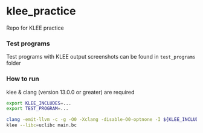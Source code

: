 # klee_practice

Repo for KLEE practice

### Test programs

Test programs with KLEE output screenshots can be found in `test_programs` folder

### How to run

klee & clang (version 13.0.0 or greater) are required

```Bash
export KLEE_INCLUDES=...
export TEST_PROGRAM=...

clang -emit-llvm -c -g -O0 -Xclang -disable-O0-optnone -I ${KLEE_INCLUDES} ${TEST_PROGRAM}/main.c
klee --libc=uclibc main.bc
```
